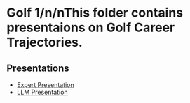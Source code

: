 # Golf 1/n/nThis folder contains presentaions on Golf Career Trajectories.


## Presentations

- [Expert Presentation](./golf.pdf)
- [LLM Presentation](./golff.pdf)
